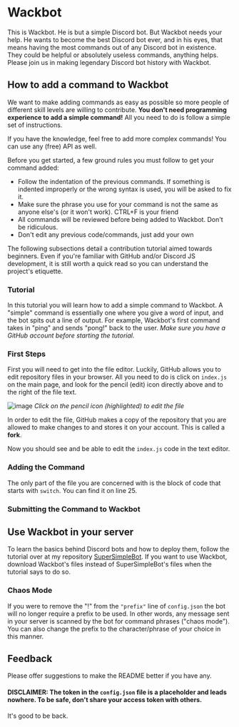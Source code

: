 # Wackbot
This is Wackbot. He is but a simple Discord bot. But Wackbot needs your help. He wants to become the best Discord bot ever, and in his eyes, that means having the most commands out of any Discord bot in existence. They could be helpful or absolutely useless commands, anything helps. Please join us in making legendary Discord bot history with Wackbot.

## How to add a command to Wackbot
We want to make adding commands as easy as possible so more people of different skill levels are willing to contribute. **You don't need programming experience to add a simple command!** All you need to do is follow a simple set of instructions.

If you have the knowledge, feel free to add more complex commands! You can use any (free) API as well.

Before you get started, a few ground rules you must follow to get your command added:
* Follow the indentation of the previous commands. If something is indented improperly or the wrong syntax is used, you will be asked to fix it.
* Make sure the phrase you use for your command is not the same as anyone else's (or it won't work). CTRL+F is your friend
* All commands will be reviewed before being added to Wackbot. Don't be ridiculous.
* Don't edit any previous code/commands, just add your own

The following subsections detail a contribution tutorial aimed towards beginners. Even if you're familiar with GitHub and/or Discord JS development, it is still worth a quick read so you can understand the project's etiquette.

### Tutorial
In this tutorial you will learn how to add a simple command to Wackbot. A "simple" command is essentially one where you give a word of input, and the bot spits out a line of output. For example, Wackbot's first command takes in "ping" and sends "pong!" back to the user. *Make sure you have a GitHub account before starting the tutorial.*

### First Steps
First you will need to get into the file editor. Luckily, GitHub allows you to edit repository files in your browser. All you need to do is click on `index.js` on the main page, and look for the pencil (edit) icon directly above and to the right of the file text.

![image](https://user-images.githubusercontent.com/72100791/94601261-3b01f780-0261-11eb-92ed-528c5b8b5265.png)
*Click on the pencil icon (highlighted) to edit the file*

In order to edit the file, GitHub makes a copy of the repository that you are allowed to make changes to and stores it on your account. This is called a **fork**.

Now you should see and be able to edit the `index.js` code in the text editor.
### Adding the Command
The only part of the file you are concerned with is the block of code that starts with ``switch``. You can find it on line 25.

### Submitting the Command to Wackbot

## Use Wackbot in your server
To learn the basics behind Discord bots and how to deploy them, follow the tutorial over at my repository [SuperSimpleBot](https://github.com/IMACULGY/SuperSimpleBot). If you want to use Wackbot, download Wackbot's files instead of SuperSimpleBot's files when the tutorial says to do so.

### Chaos Mode
If you were to remove the "!" from the `"prefix"` line of `config.json` the bot will no longer require a prefix to be used. In other words, any message sent in your server is scanned by the bot for command phrases ("chaos mode"). You can also change the prefix to the character/phrase of your choice in this manner.

## Feedback
Please offer suggestions to make the README better if you have any.

#### DISCLAIMER: The token in the `config.json` file is a placeholder and leads nowhere. To be safe, don't share your access token with others.

It's good to be back.
